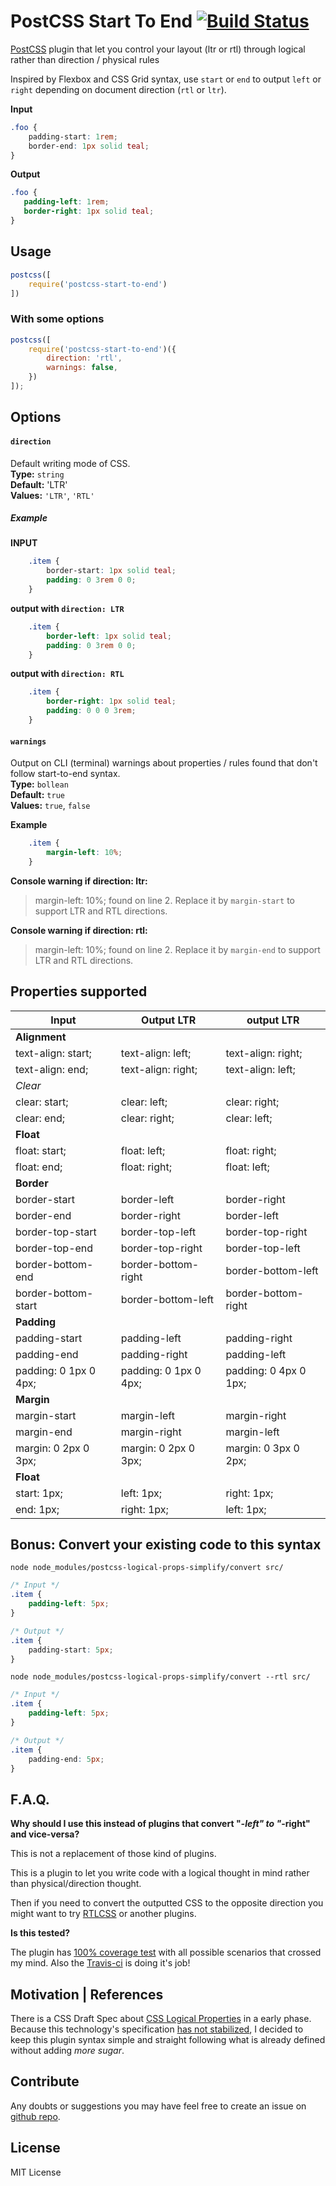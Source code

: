 # PostCSS Start To End [![Build Status][ci-img]][ci]

[PostCSS](https://github.com/postcss/postcss) plugin that let you control your layout (ltr or rtl) through logical rather than direction / physical rules

[PostCSS]: https://github.com/postcss/postcss
[ci-img]:  https://travis-ci.org/sandrina-p/postcss-start-to-end.svg
[ci]:      https://travis-ci.org/sandrina-p/postcss-start-to-end

Inspired by Flexbox and CSS Grid syntax, use `start` or `end` to output `left` or `right` depending on document direction (`rtl` or `ltr`).

**Input**
```css
.foo {
    padding-start: 1rem;
    border-end: 1px solid teal;
}
```

**Output**
```css
.foo {
   padding-left: 1rem;
   border-right: 1px solid teal;
}
```

## Usage

```js
postcss([
    require('postcss-start-to-end')
])
```

### With some options

```js
postcss([
    require('postcss-start-to-end')({
        direction: 'rtl',
        warnings: false,
    })
]);
```

## Options

#### `direction`
Default writing mode of CSS.  
**Type:** `string`  
**Default:** 'LTR'  
**Values:** `'LTR'`, `'RTL'`  

##### Example

**INPUT**
```css
    .item {
        border-start: 1px solid teal;
        padding: 0 3rem 0 0;
    }
```

**output with `direction: LTR`**
```css
    .item {
        border-left: 1px solid teal;
        padding: 0 3rem 0 0;
    }
```

**output with `direction: RTL`**
```css
    .item {
        border-right: 1px solid teal;
        padding: 0 0 0 3rem;
    }
```

#### `warnings`
Output on CLI (terminal) warnings about properties / rules found that don't follow start-to-end syntax.  
**Type:** `bollean`  
**Default:** `true`  
**Values:** `true`, `false`  

**Example**

```css
    .item {
        margin-left: 10%;
    }
```

**Console warning if direction: ltr:**
>  margin-left: 10%; found on line 2. Replace it by `margin-start` to support LTR and RTL directions.

**Console warning if direction: rtl:**
>  margin-left: 10%; found on line 2. Replace it by `margin-end` to support LTR and RTL directions.



## Properties supported

|         Input         |      Output LTR       |      output LTR       |
| --------------------- | --------------------- | --------------------- |
| **Alignment**         |                       |                       |
| text-align: start;    | text-align: left;     | text-align: right;    |
| text-align: end;      | text-align: right;    | text-align: left;     |
| *Clear*               |                       |                       |
| clear: start;         | clear: left;          | clear: right;         |
| clear: end;           | clear: right;         | clear: left;          |
| **Float**             |                       |                       |
| float: start;         | float: left;          | float: right;         |
| float: end;           | float: right;         | float: left;          |
| **Border**            |                       |                       |
| border-start          | border-left           | border-right          |
| border-end            | border-right          | border-left           |
| border-top-start      | border-top-left       | border-top-right      |
| border-top-end        | border-top-right      | border-top-left       |
| border-bottom-end     | border-bottom-right   | border-bottom-left    |
| border-bottom-start   | border-bottom-left    | border-bottom-right   |
| **Padding**           |                       |                       |
| padding-start         | padding-left          | padding-right         |
| padding-end           | padding-right         | padding-left          |
| padding: 0 1px 0 4px; | padding: 0 1px 0 4px; | padding: 0 4px 0 1px; |
| **Margin**            |                       |                       |
| margin-start          | margin-left           | margin-right          |
| margin-end            | margin-right          | margin-left           |
| margin: 0 2px 0 3px;  | margin: 0 2px 0 3px;  | margin: 0 3px 0 2px;  |
| **Float**             |                       |                       |
| start: 1px;           | left: 1px;            | right: 1px;           |
| end: 1px;             | right: 1px;           | left: 1px;            |


## Bonus: Convert your existing code to this syntax

`node node_modules/postcss-logical-props-simplify/convert src/`

```css
/* Input */
.item {
    padding-left: 5px;
}

/* Output */
.item {
    padding-start: 5px;
}
```

`node node_modules/postcss-logical-props-simplify/convert --rtl src/`

```css
/* Input */
.item {
    padding-left: 5px;
}

/* Output */
.item {
    padding-end: 5px;
}
```


## F.A.Q.

**Why should I use this instead of plugins that convert "*-left" to "*-right" and vice-versa?**

This is not a replacement of those kind of plugins.

This is a plugin to let you write code with a logical thought in mind rather than physical/direction thought.

Then if you need to convert the outputted CSS to the opposite direction you might want to try [RTLCSS](http://rtlcss.com/) or another plugins.

**Is this tested?**

The plugin has [100% coverage test](index.test.js) with all possible scenarios that crossed my mind. Also the [Travis-ci](https://travis-ci.org/sandrina-p/postcss-start-to-end) is doing it's job!


## Motivation | References

There is a CSS Draft Spec about [CSS Logical Properties](https://drafts.csswg.org/css-logical-props/) in a early phase. Because this technology's specification [has not stabilized](https://drafts.csswg.org/css-logical-props/#issues-index), I decided to keep this plugin syntax simple and straight following what is already defined without adding _more sugar_.


## Contribute
Any doubts or suggestions you may have feel free to create an issue on [github repo](https://github.com/sandrina-p/postcss-ltr-rtl-detect).


## License
MIT License
